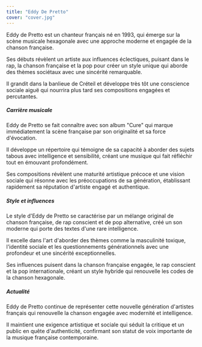 ```yaml
---
title: "Eddy De Pretto"
cover: "cover.jpg"
---
```


Eddy de Pretto est un chanteur français né en 1993, qui émerge sur la scène musicale hexagonale avec une approche
moderne et engagée de la chanson française.

Ses débuts révèlent un artiste aux influences éclectiques, puisant dans le rap, la chanson française et la pop pour
créer un style unique qui aborde des thèmes sociétaux avec une sincérité remarquable.

Il grandit dans la banlieue de Créteil et développe très tôt une conscience sociale aiguë qui nourrira plus tard ses
compositions engagées et percutantes.


##### Carrière musicale

Eddy de Pretto se fait connaître avec son album "Cure" qui marque immédiatement la scène française par son originalité
et sa force d'évocation.

Il développe un répertoire qui témoigne de sa capacité à aborder des sujets tabous avec intelligence et sensibilité,
créant une musique qui fait réfléchir tout en émouvant profondément.

Ses compositions révèlent une maturité artistique précoce et une vision sociale qui résonne avec les préoccupations de
sa génération, établissant rapidement sa réputation d'artiste engagé et authentique.


##### Style et influences

Le style d'Eddy de Pretto se caractérise par un mélange original de chanson française, de rap conscient et de pop
alternative, créé un son moderne qui porte des textes d'une rare intelligence.

Il excelle dans l'art d'aborder des thèmes comme la masculinité toxique, l'identité sociale et les questionnements
générationnels avec une profondeur et une sincérité exceptionnelles.

Ses influences puisent dans la chanson française engagée, le rap conscient et la pop internationale, créant un style
hybride qui renouvelle les codes de la chanson hexagonale.


##### Actualité

Eddy de Pretto continue de représenter cette nouvelle génération d'artistes français qui renouvelle la chanson engagée
avec modernité et intelligence.

Il maintient une exigence artistique et sociale qui séduit la critique et un public en quête d'authenticité, confirmant
son statut de voix importante de la musique française contemporaine.
